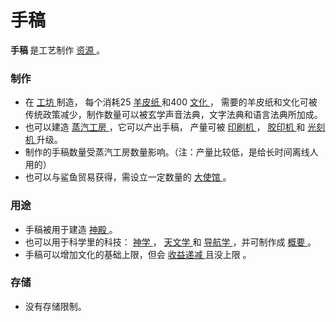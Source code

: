 # 手稿
<p>
    <strong>
    手稿
    </strong>
    是工艺制作
    <a href="?file=003-资源大全/005-资源介绍#工艺制作资源">
    资源
    </a>。
</p>

### 制作
<ul>
    <li>
        在
      <a href="?file=001-猫咪百科/04-工坊/02-工艺">
          工坊
      </a>
        制造，
        每个消耗25
      <a href="?file=003-资源大全/34-羊皮纸">
          羊皮纸
      </a>
        和400
      <a href="?file=003-资源大全/15-文化">
          文化
      </a>，
      需要的羊皮纸和文化可被传统政策减少，制作数量可以被玄学声音法典，文字法典和语言法典所加成。
    </li>
    <li>
      也可以建造
      <a href="?file=001-猫咪百科/01-建筑物/06-工业建筑#蒸汽工房">
      蒸汽工房
      </a>
      ，它可以产出手稿，
      产量可被
      <a href="?file=001-猫咪百科/04-工坊/01-升级#印刷机">
							印刷机
      </a>，
      <a href="?file=001-猫咪百科/04-工坊/01-升级#胶印机">
							胶印机
      </a>
和
      <a href="?file=001-猫咪百科/04-工坊/01-升级#光刻机">
							光刻机
      </a>
        升级。
    </li>
    <li>
        制作的手稿数量受蒸汽工房数量影响。（注：产量比较低，是给长时间离线人用的）
    </li>
    <li>
        也可以与鲨鱼贸易获得，需设立一定数量的
      <a href="?file=001-猫咪百科/05-贸易#大使馆">
          大使馆
      </a>。
    </li>
  </ul>

### 用途
<ul>
    <li>
        手稿被用于建造
      <a href="?file=001-猫咪百科/01-建筑物/07-文化建筑#神殿">
          神殿
      </a>。
    </li>
    <li>
      也可以用于科学里的科技：
      <a href="?file=001-猫咪百科/03-科学/01-科学#神学">
          神学
      </a>
        ，
      <a href="?file=001-猫咪百科/03-科学/01-科学#天文学">
          天文学
      </a>
        和
      <a href="?file=001-猫咪百科/03-科学/01-科学#导航学">
          导航学
      </a>
        ，并可制作成
      <a href="?file=003-资源大全/36-概要">
          概要
      </a>
        。
    </li>
    <li>
        手稿可以增加文化的基础上限，但会
        <a href="?file=005-名词解释/04-收益递减">
        收益递减
        </a>
        且没上限
        。
    </li>
  </ul>

### 存储
<ul>
    <li>
        没有存储限制。
    </li>
  </ul>